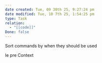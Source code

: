 ```yaml
---
date created: Tue, 09 30th 25, 9:27:24 pm
date modified: Tue, 10 7th 25, 1:54:25 pm
type: Task
relation:
  - "[[code]]"
Done: false
---
```

Sort commands by when they should be used

Ie pre
Context
